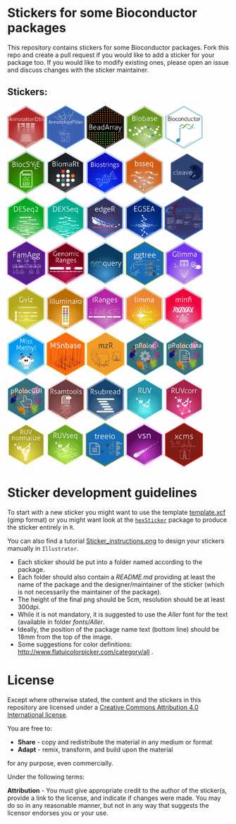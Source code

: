 # Stickers for some Bioconductor packages

This repository contains stickers for some Bioconductor packages. Fork
this repo and create a pull request if you would like to add a sticker
for your package too. If you would like to modify existing ones,
please open an issue and discuss changes with the sticker maintainer.

## Stickers:

<p align = "left">
<img src="AnnotationDbi/AnnotationDbi.png" height="100">
<img src="AnnotationFilter/AnnotationFilter.png" height="100">
<img src="BeadArray/BeadArray.png" height="100">
<img src="Biobase/Biobase.png" height="100">
<img src="Bioconductor/Bioconductor_original.png" height="100">
<img src="BiocStyle/BiocStyle.png" height="100">
<img src="BiomaRt/BiomaRt.png" height="100">
<img src="Biostring/Biostring.png" height="100">
<img src="bsseq/bsseq.png" height="100">
<img src="cleaver/cleaver2.png" height="100">
<img src="DESeq2/DESeq2.png" height="100">
<img src="DEXSeq/DEXSeq.png" height="100">
<img src="edgeR/edgeR.png" height="100">
<img src="EGSEA/EGSEA.png" height="100">
<img src="ensembldb/ensembldb.png" height="100">
<img src="FamAgg/FamAgg.png" height="100">
<img src="GenomicRanges/GenomicRanges.png" height="100">
<img src="GEOquery/GEOquery.png" height="100">
<img src="ggtree/ggtree.png" height="100">
<img src="Glimma/Glimma.png" height="100">
<img src="Gviz/Gviz.png" height="100">
<img src="illuminaio/illuminaio.png" height="100">
<img src="IRanges/IRanges.png" height="100">
<img src="limma/limma.png" height="100">
<img src="minfi/minfi.png" height="100">
<img src="MissMethyl/MissMethyl.png" height="100">
<img src="MSnbase/MSnbase.png" height="100">
<img src="mzR/mzR.png" height="100">
<img src="pRoloc/pRoloc.png" height="100">
<img src="pRoloc/pRolocdata.png" height="100">
<img src="pRoloc/pRolocGUI.png" height="100">
<img src="Rsamtools/Rsamtools.png" height="100">
<img src="Rsubread/Rsubread.png" height="100">
<img src="RUV/RUV.png" height="100">
<img src="RUVcorr/RUVcorr.png" height="100">
<img src="RUVnormalize/RUVnormalize.png" height="100">
<img src="RUVseq/RUVseq.png" height="100">
<img src="treeio/treeio.png" height="100">
<img src="vsn/vsn.png" height="100">
<img src="xcms/xcms.png" height="100">
</p>

# Sticker development guidelines

To start with a new sticker you might want to use the template
[template.xcf](template/template.xcf) (gimp format) or you might want
look at the 
[`hexSticker`](https://github.com/GuangchuangYu/hexSticker) package to
produce the sticker entirely in `R`.

You can also find a tutorial [Sticker_instructions.png](Tutorial/Sticker_instructions.png) to design your stickers manually in `Illustrator`.


+ Each sticker should be put into a folder named according to the package.
+ Each folder should also contain a *README.md* providing at least the name of
  the package and the designer/maintainer of the sticker (which is not
  necessarily the maintainer of the package).
+ The height of the final png should be 5cm, resolution should be at least
  300dpi.
+ While it is not mandatory, it is suggested to use the *Aller* font for the
  text (available in folder *fonts/Aller*.
+ Ideally, the position of the package name text (bottom line) should be 18mm
  from the top of the image.
+ Some suggestions for color definitions:
  http://www.flatuicolorpicker.com/category/all .

# License

Except where otherwise stated, the content and the stickers in this
repository are licensed under a [Creative Commons Attribution 4.0
International license](https://creativecommons.org/licenses/by/2.0/).

You are free to:

* **Share** - copy and redistribute the material in any medium or format
* **Adapt** - remix, transform, and build upon the material

for any purpose, even commercially.

Under the following terms:

**Attribution** - You must give appropriate credit to the author of
the sticker(s, provide a link to the license, and indicate if changes
were made. You may do so in any reasonable manner, but not in any way
that suggests the licensor endorses you or your use.
